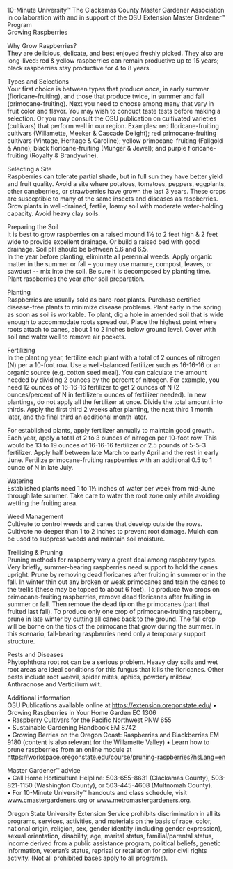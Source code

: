 

 
10-Minute University™ 
The Clackamas County Master Gardener Association in collaboration with and in support of 
the OSU Extension Master Gardener™ Program   
Growing Raspberries  
 
Why Grow Raspberries?  
They are delicious, delicate, and best enjoyed freshly picked. They also are long-lived: red & yellow 
raspberries can remain productive up to 15 years; black raspberries stay productive for 4 to 8 years.  
 
Types and Selections  
Your first choice is between types that produce once, in early summer (floricane-fruiting), and those that 
produce twice, in summer and fall (primocane-fruiting). Next you need to choose among many that vary 
in fruit color and flavor. You may wish to conduct taste tests before making a selection. Or you may 
consult the OSU publication on cultivated varieties (cultivars) that perform well in our region. Examples: 
red floricane-fruiting cultivars (Willamette, Meeker & Cascade Delight); red primocane-fruiting cultivars 
(Vintage, Heritage & Caroline); yellow primocane-fruiting (Fallgold & Anne); black floricane-fruiting 
(Munger & Jewel); and purple floricane-fruiting (Royalty & Brandywine).  
 
Selecting a Site  
Raspberries can tolerate partial shade, but in full sun they have better yield and fruit quality. Avoid a site 
where potatoes, tomatoes, peppers, eggplants, other caneberries, or strawberries have grown the last 3 
years. These crops are susceptible to many of the same insects and diseases as raspberries. Grow plants in 
well-drained, fertile, loamy soil with moderate water-holding capacity. Avoid heavy clay soils.  
 
Preparing the Soil  
It is best to grow raspberries on a raised mound 1½ to 2 feet high & 2 feet wide to provide excellent 
drainage. Or build a raised bed with good drainage. Soil pH should be between 5.6 and 6.5.  
In the year before planting, eliminate all perennial weeds. Apply organic matter in the summer or fall – 
you may use manure, compost, leaves, or sawdust -- mix into the soil. Be sure it is decomposed by 
planting time. Plant raspberries the year after soil preparation. 
 
Planting  
Raspberries are usually sold as bare-root plants. Purchase certified disease-free plants to minimize disease 
problems. Plant early in the spring as soon as soil is workable. To plant, dig a hole in amended soil that is 
wide enough to accommodate roots spread out. Place the highest point where roots attach to canes, 
about 1 to 2 inches below ground level. Cover with soil and water well to remove air pockets.  
 
Fertilizing  
In the planting year, fertilize each plant with a total of 2 ounces of nitrogen (N) per a 10-foot row. Use a 
well-balanced fertilizer such as 16-16-16 or an organic source (e.g. cotton seed meal). You can calculate 
the amount needed by dividing 2 ounces by the percent of nitrogen. For example, you need 12 ounces of 
16-16-16 fertilizer to get 2 ounces of N (2 ounces/percent of N in fertilizer= ounces of fertilizer needed). In 
new plantings, do not apply all the fertilizer at once. Divide the total amount into thirds. Apply the first 
third 2 weeks after planting, the next third 1 month later, and the final third an additional month later. 
 

For established plants, apply fertilizer annually to maintain good growth. Each year, apply a total of 2 to 3 
ounces of nitrogen per 10-foot row. This would be 13 to 19 ounces of 16-16-16 fertilizer or 2.5 pounds of 
5-5-3 fertilizer. Apply half between late March to early April and the rest in early June. Fertilize 
primocane-fruiting raspberries with an additional 0.5 to 1 ounce of N in late July.  
 
Watering  
Established plants need 1 to 1½ inches of water per week from mid-June through late summer. Take care 
to water the root zone only while avoiding wetting the fruiting area.  
 
Weed Management  
Cultivate to control weeds and canes that develop outside the rows. Cultivate no deeper than 1 to 2 
inches to prevent root damage. Mulch can be used to suppress weeds and maintain soil moisture.  
 
Trellising & Pruning  
Pruning methods for raspberry vary a great deal among raspberry types. Very briefly, summer-bearing 
raspberries need support to hold the canes upright. Prune by removing dead floricanes after fruiting in 
summer or in the fall.  In winter thin out any broken or weak primocanes and train the canes to the trellis 
(these may be topped to about 6 feet). To produce two crops on primocane-fruiting raspberries, remove 
dead floricanes after fruiting in summer or fall.  Then remove the dead tip on the primocanes (part that 
fruited last fall).  To produce only one crop of primocane-fruiting raspberry, prune in late winter by cutting 
all canes back to the ground. The fall crop will be borne on the tips of the primocane that grow during the 
summer. In this scenario, fall-bearing raspberries need only a temporary support structure. 
 
Pests and Diseases  
Phytophthora root rot can be a serious problem. Heavy clay soils and wet root areas are ideal conditions 
for this fungus that kills the floricanes. Other pests include root weevil, spider mites, aphids, powdery 
mildew, Anthracnose and Verticilium wilt.  
 
Additional information  
OSU Publications available online at https://extension.oregonstate.edu/ 
• Growing Raspberries in Your Home Garden EC 1306  
• Raspberry Cultivars for the Pacific Northwest PNW 655  
• Sustainable Gardening Handbook EM 8742  
• Growing Berries on the Oregon Coast: Raspberries and Blackberries EM 9180 (content is also 
relevant for the Willamette Valley) 
• Learn how to prune raspberries from an online module at 
https://workspace.oregonstate.edu/course/pruning-raspberries?hsLang=en 
 
Master Gardener™ advice  
• Call Home Horticulture Helpline: 503-655-8631 (Clackamas County), 503-821-1150 (Washington 
County), or 503-445-4608 (Multnomah County).  
• For 10-Minute University™ handouts and class schedule, visit www.cmastergardeners.org or 
www.metromastergardeners.org.  
 
Oregon State University Extension Service prohibits discrimination in all its programs, services, activities, and materials on the 
basis of race, color, national origin, religion, sex, gender identity (including gender expression), sexual orientation, disability, 
age, marital status, familial/parental status, income derived from a public assistance program, political beliefs, genetic 
information, veteran’s status, reprisal or retaliation for prior civil rights activity. (Not all prohibited bases apply to all programs).  